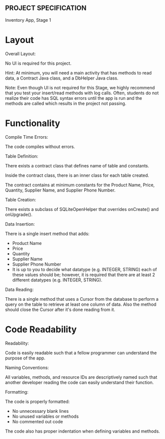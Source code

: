## PROJECT SPECIFICATION

  Inventory App, Stage 1
   
# Layout

Overall Layout:

No UI is required for this project.

Hint: At minimum, you will need a main activity that has methods to read data, a Contract Java class, and a DbHelper Java class.

Note: Even though UI is not required for this Stage, we highly recommend that you test your insert/read methods with log calls. Often, students do not realize their code has SQL syntax errors until the app is run and the methods are called which results in the project not passing.

# Functionality

Compile Time Errors:

The code compiles without errors.

Table Definition:

There exists a contract class that defines name of table and constants.

Inside the contract class, there is an inner class for each table created.

The contract contains at minimum constants for the Product Name, Price, Quantity, Supplier Name, and Supplier Phone Number.

Table Creation:

There exists a subclass of SQLiteOpenHelper that overrides onCreate() and onUpgrade().

Data Insertion:

There is a single insert method that adds:

* Product Name
* Price
* Quantity
* Supplier Name
* Supplier Phone Number
* It is up to you to decide what datatype (e.g. INTEGER, STRING) each of these values should be; however, it is required that there are at least 2 different datatypes (e.g. INTEGER, STRING).

Data Reading:

There is a single method that uses a Cursor from the database to perform a query on the table to retrieve at least one column of data. Also the method should close the Cursor after it's done reading from it.

# Code Readability

Readability:

Code is easily readable such that a fellow programmer can understand the purpose of the app.

Naming Conventions:

All variables, methods, and resource IDs are descriptively named such that another developer reading the code can easily understand their function.

Formatting:

The code is properly formatted:

* No unnecessary blank lines
* No unused variables or methods
* No commented out code

The code also has proper indentation when defining variables and methods.
   
   
